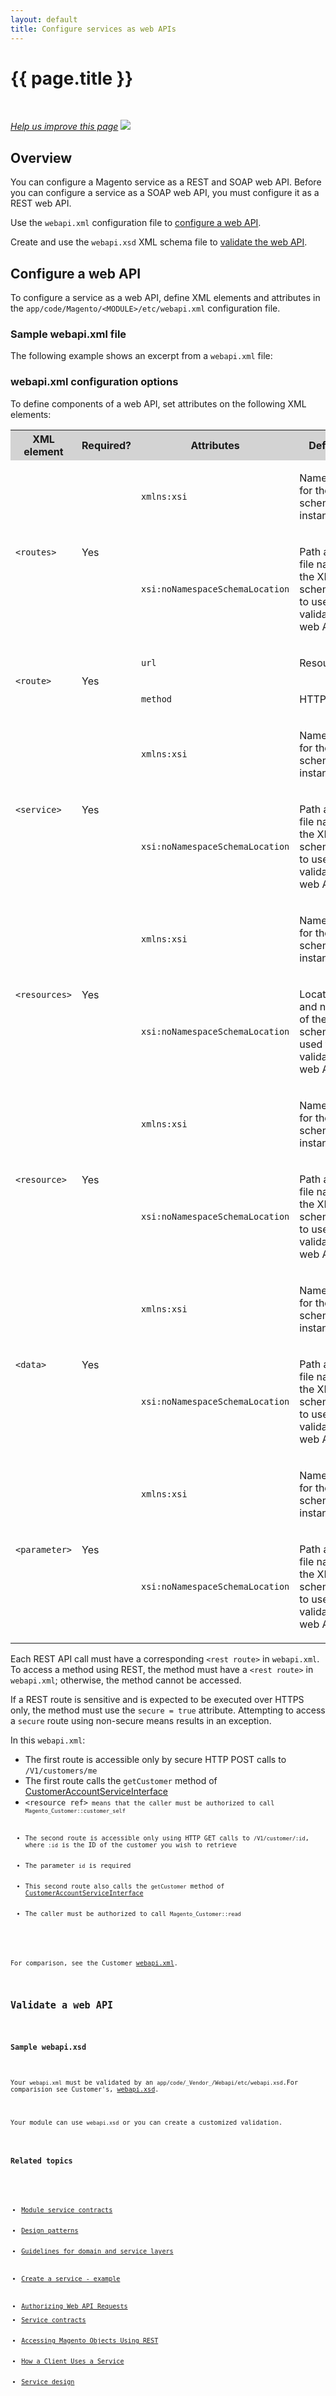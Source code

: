 ```yaml
---
layout: default
title: Configure services as web APIs
---
```


<div class="container bs-docs-container">
   <div class="row">
      <div class="jumbotron">
         <h1 class="api1" id="expose-service">{{ page.title }}</h1>
      </div>
      <div class="row">
         <div class="col-xs-3">
            <p>&nbsp;</p>
         </div>
         <div class="col-xs-9" role="main">
            <div class="bs-docs-section">
               <p><a href="{{ site.githuburl }}guides/v1.0/extension-dev-guide/module-service-contracts/service-to-web-service.md" target="_blank"><em>Help us improve this page</em></a>&nbsp;<img src="{{ site.baseurl }}common/images/newWindow.gif"/></p>
               <h2 id="overview-web-service">Overview</h2>
               <p>You can configure a Magento service as a REST and SOAP web API. Before you can configure a service as a SOAP web API, you must configure it as a REST web API.</p>
               <p>Use the <code>webapi.xml</code> configuration file to <a href="#configure-webapi">configure a web API</a>.</p>
               <p>Create and use the <code>webapi.xsd</code> XML schema file to <a href="#validate-webapi">validate the web API</a>.</p>
               <h2 id="configure-webapi">Configure a web API</h2>
               <p>To configure a service as a web API, define XML elements and attributes in the <code>app/code/Magento/&lt;MODULE&gt;/etc/webapi.xml</code> configuration file.</p>
               <h3 id="sample-webapi">Sample webapi.xml file</h3>
               <p>The following example shows an excerpt from a <code>webapi.xml</code> file:</p>
               <script src="https://github.corp.ebay.com/gist/difleming/2d55a6cbbaece7813618.js"></script>
               <h3 id="config-attributes">webapi.xml configuration options</h3>
               <p>To define components of a web API, set attributes on the following XML elements:</p>
               <table style="width:100%">
                  <tr bgcolor="lightgray">
                     <th>XML element</th>
                     <th>Required?</th>
                     <th>Attributes</th>
                     <th>Defines</th>
                  </tr>
                  <tr>
                     <td rowspan="2">
                        <p><code>&lt;routes&gt;</code></p>
                     </td>
                     <td rowspan="2">
                        <p>Yes</p>
                     </td>
                     <td>
                        <p><code>xmlns:xsi</code></p>
                     </td>
                     <td>
                        <p>Namespace for the XML schema instance.</p>
                     </td>
                  </tr>
                  <tr>
                     <td>
                        <p><code>xsi:noNamespaceSchemaLocation</code></p>
                     </td>
                     <td>
                        <p>Path and file name of the XML schema file to use to validate the web API.</p>
                     </td>
                  </tr>
                  <tr>
                     <td rowspan="2"><p><code>&lt;route&gt;</code></p></td>
                     <td rowspan="2">
                        <p>Yes</p>
                     </td>
                     <td>
                        <p><code>url</code></p>
                     </td>
                     <td>
                        <p>Resource.</p>
                     </td>
                  </tr>
                  <tr>
                     <td>
                        <p><code>method</code></p>
                     </td>
                     <td>
                        <p>HTTP verb.</p>
                     </td>
                  </tr>
                  <tr>
                     <td rowspan="2"><p><code>&lt;service&gt;</code></p></td>
                     <td rowspan="2">
                        <p>Yes</p>
                     </td>
                     <td>
                        <p><code>xmlns:xsi</code></p>
                     </td>
                     <td>
                        <p>Namespace for the XML schema instance.</p>
                     </td>
                  </tr>
                  <tr>
                     <td>
                        <p><code>xsi:noNamespaceSchemaLocation</code></p>
                     </td>
                     <td>
                        <p>Path and file name of the XML schema file to use to validate the web API.</p>
                     </td>
                  </tr>
                  <tr>
                     <td rowspan="2"><p><code>&lt;resources&gt;</code></p></td>
                     <td rowspan="2">
                        <p>Yes</p>
                     </td>
                     <td>
                        <p><code>xmlns:xsi</code></p>
                     </td>
                     <td>
                        <p>Namespace for the XML schema instance.</p>
                     </td>
                  </tr>
                  <tr>
                     <td>
                        <p><code>xsi:noNamespaceSchemaLocation</code></p>
                     </td>
                     <td>
                        <p>Location and name of the XML schema file used to validate the web API.</p>
                     </td>
                  </tr>
                  <tr>
                     <td rowspan="2"><p><code>&lt;resource&gt;</code></p></td>
                     <td rowspan="2">
                        <p>Yes</p>
                     </td>
                     <td>
                        <p><code>xmlns:xsi</code></p>
                     </td>
                     <td>
                        <p>Namespace for the XML schema instance.</p>
                     </td>
                  </tr>
                  <tr>
                     <td>
                        <p><code>xsi:noNamespaceSchemaLocation</code></p>
                     </td>
                     <td>
                        <p>Path and file name of the XML schema file to use to validate the web API.</p>
                     </td>
                  </tr>
                  <tr>
                     <td rowspan="2"><p><code>&lt;data&gt;</code></p></td>
                     <td rowspan="2">
                        <p>Yes</p>
                     </td>
                     <td>
                        <p><code>xmlns:xsi</code></p>
                     </td>
                     <td>
                        <p>Namespace for the XML schema instance.</p>
                     </td>
                  </tr>
                  <tr>
                     <td>
                        <p><code>xsi:noNamespaceSchemaLocation</code></p>
                     </td>
                     <td>
                        <p>Path and file name of the XML schema file to use to validate the web API.</p>
                     </td>
                  </tr>
                  <tr>
                     <td rowspan="2"><p><code>&lt;parameter&gt;</code></p></td>
                     <td rowspan="2">
                        <p>Yes</p>
                     </td>
                     <td>
                        <p><code>xmlns:xsi</code></p>
                     </td>
                     <td>
                        <p>Namespace for the XML schema instance.</p>
                     </td>
                  </tr>
                  <tr>
                     <td>
                        <p><code>xsi:noNamespaceSchemaLocation</code></p>
                     </td>
                     <td>
                        <p>Path and file name of the XML schema file to use to validate the web API.</p>
                     </td>
                  </tr>
               </table>
               <p>Each REST API call must have a corresponding <code>&lt;rest route></code> in <code>webapi.xml</code>. To access a method using REST, the method must have a <code>&lt;rest route></code> in <code>webapi.xml</code>; otherwise, the method cannot be accessed.
               </p>
               <p>If a REST route is sensitive and is expected to be executed over HTTPS only, the method must use the <code>secure = true</code> attribute. Attempting to access a <code>secure</code> route using non-secure means results in an exception.</p>
               <p>In this <code>webapi.xml</code>:</p>
               <ul>
                  <li>The first route is accessible only by secure HTTP POST calls to <code>/V1/customers/me</code></li>
                  <li>The first route calls the <code>getCustomer</code> method of <a href="{{ site.mage2000url }}app/code/Magento/Customer/Service/V1/CustomerAccountServiceInterface.php" target="_blank">CustomerAccountServiceInterface</a></li>
                  <li>
                     <code>&lt;resource ref><code> means that the caller must be authorized to call <code>Magento_Customer::customer_self</code>
                  </li>
                  <li>The second route is accessible only using HTTP GET calls to <code>/V1/customer/:id</code>, where <code>:id</code> is the ID of the customer you wish to retrieve</li>
                  <li>The parameter <code>id</code> is required</li>
                  <li>This second route also calls the <code>getCustomer</code> method of <a href="{{ site.mage2000url }}app/code/Magento/Customer/Service/V1/CustomerAccountServiceInterface.php" target="_blank">CustomerAccountServiceInterface</a></li>
                  <li>The caller must be authorized to call <code>Magento_Customer::read</code></li>
               </ul>
               <p>For comparison, see the Customer <a href="{{ site.mage2000url }}app/code/Magento/Customer/etc/webapi.xml" target="_blank">webapi.xml</a>.</p>
               <h2 id="validate-webapi">Validate a web API</h2>
               <h3 id="webapi-xsd-sample">Sample webapi.xsd</h3>
               <p>Your <code>webapi.xml</code> must be validated by an <code>app/code/_Vendor_/Webapi/etc/webapi.xsd</code>.For comparision see Customer's, <a href="{{ site.mage2000url }}app/code/Magento/Webapi/etc/webapi.xsd" target="_blank">webapi.xsd</a>.</p>
               <p>Your module can use <code>webapi.xsd</code> or you can create a customized validation.</p>
               <h3 id="related-topics">Related topics</h3>
               <ul>
                  <li><a href="{{ site.gdeurl }}extension-dev-guide/module-service-contracts/service-contracts.html">Module service contracts</a></li>
                  <li><a href="{{ site.gdeurl }}extension-dev-guide/module-service-contracts/design-patterns.html">Design patterns</a></li>
                  <li><a href="{{ site.gdeurl }}extension-dev-guide/module-service-contracts/service-domain-guidelines.html">Guidelines for domain and service layers</a>
                  </li>
                  <li><a href="{{ site.gdeurl }}extension-dev-guide/module-service-contracts/service-create-example.html">Create a service - example</a>
                  </li>
                  <li><a href="{{ site.gdeurl }}get-started/webapi/webapi-basic-auth.html">Authorizing Web API Requests</a>
                  <li><a href="{{ site.gdeurl }}extension-dev-guide/services/what-is-svc.html">Service contracts</a></li>
                  <li><a href="{{ site.gdeurl }}get-started/rest/rest-overview.html">Accessing Magento Objects Using REST</a></li>
                  <li><a href="{{ site.gdeurl }}extension-dev-guide/services/svc-how-to-use.html">How a Client Uses a Service</a></li>
                  <li><a href="{{ site.gdeurl }}extension-dev-guide/services/svcs-props.html">Service design</a>  </li>
               </ul>
            </div>
         </div>
      </div>
   </div>
</div>

